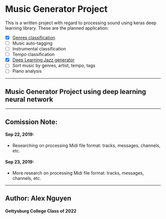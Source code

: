# Music Generator Project

This is a written project with regard to processing sound using keras deep learning library. These are the planned application:
- [x] [Genres classification](https://github.com/dewanderelex/SoundProcessing)
- [ ] Music auto-tagging
- [ ] Instrumental classification
- [ ] Tempo classification
- [x] [Deep Learning Jazz generator](https://github.com/dewanderelex/MusicGenerator)
- [ ] Sort music by genres, artist, tempo, tags
- [ ] Piano analysis
-------------
## Music Generator Project using deep learning neural network



-------------
## Comission Note:

#### Sep 22, 2019:
- Researching on processing Midi file format: tracks, messages, channels, etc.

#### Sep 23, 2019:
- More research on processing Midi file format: tracks, messages, channels, etc.

-------------


## Author: Alex Nguyen
#### Gettysburg College Class of 2022
